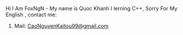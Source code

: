 Hi I Am FoxNgN - My name is Quoc Khanh
I lerning C++,
Sorry For My English , 
contact me:
1. Mail: CaoNguyenKaitou99@gmail.com
